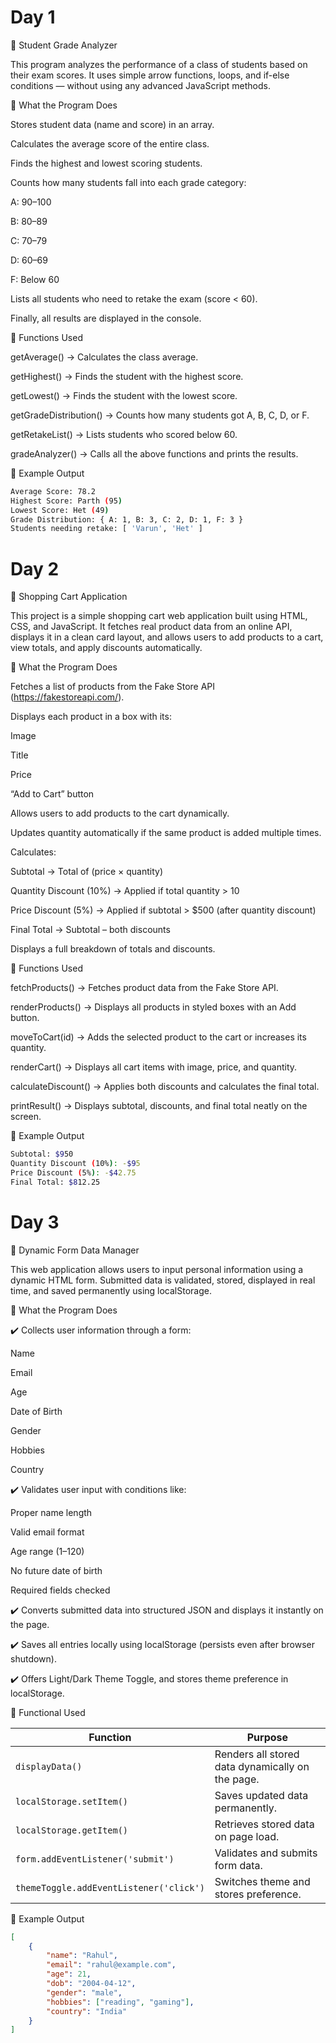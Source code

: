 # Day 1
📘 Student Grade Analyzer

This program analyzes the performance of a class of students based on their exam scores.
It uses simple arrow functions, loops, and if-else conditions — without using any advanced JavaScript methods.

🔹 What the Program Does

Stores student data (name and score) in an array.

Calculates the average score of the entire class.

Finds the highest and lowest scoring students.

Counts how many students fall into each grade category:

A: 90–100

B: 80–89

C: 70–79

D: 60–69

F: Below 60

Lists all students who need to retake the exam (score < 60).

Finally, all results are displayed in the console.

🔹 Functions Used

getAverage() → Calculates the class average.

getHighest() → Finds the student with the highest score.

getLowest() → Finds the student with the lowest score.

getGradeDistribution() → Counts how many students got A, B, C, D, or F.

getRetakeList() → Lists students who scored below 60.

gradeAnalyzer() → Calls all the above functions and prints the results.

🔹 Example Output
```bash
Average Score: 78.2
Highest Score: Parth (95)
Lowest Score: Het (49)
Grade Distribution: { A: 1, B: 3, C: 2, D: 1, F: 3 }
Students needing retake: [ 'Varun', 'Het' ]
```

# Day 2

🛒 Shopping Cart Application

This project is a simple shopping cart web application built using HTML, CSS, and JavaScript.
It fetches real product data from an online API, displays it in a clean card layout, and allows users to add products to a cart, view totals, and apply discounts automatically.

🔹 What the Program Does

Fetches a list of products from the Fake Store API (https://fakestoreapi.com/).

Displays each product in a box with its:

Image

Title

Price

“Add to Cart” button

Allows users to add products to the cart dynamically.

Updates quantity automatically if the same product is added multiple times.

Calculates:

Subtotal → Total of (price × quantity)

Quantity Discount (10%) → Applied if total quantity > 10

Price Discount (5%) → Applied if subtotal > $500 (after quantity discount)

Final Total → Subtotal – both discounts

Displays a full breakdown of totals and discounts.

🔹 Functions Used

fetchProducts() → Fetches product data from the Fake Store API.

renderProducts() → Displays all products in styled boxes with an Add button.

moveToCart(id) → Adds the selected product to the cart or increases its quantity.

renderCart() → Displays all cart items with image, price, and quantity.

calculateDiscount() → Applies both discounts and calculates the final total.

printResult() → Displays subtotal, discounts, and final total neatly on the screen.

🔹 Example Output

```bash
Subtotal: $950
Quantity Discount (10%): -$95
Price Discount (5%): -$42.75
Final Total: $812.25
```

# Day 3

🧾 Dynamic Form Data Manager

This web application allows users to input personal information using a dynamic HTML form. Submitted data is validated, stored, displayed in real time, and saved permanently using localStorage.

🔹 What the Program Does

✔️ Collects user information through a form:

Name

Email

Age

Date of Birth

Gender

Hobbies

Country

✔️ Validates user input with conditions like:

Proper name length

Valid email format

Age range (1–120)

No future date of birth

Required fields checked

✔️ Converts submitted data into structured JSON and displays it instantly on the page.

✔️ Saves all entries locally using localStorage (persists even after browser shutdown).

✔️ Offers Light/Dark Theme Toggle, and stores theme preference in localStorage.

🔹 Functional Used

| Function                                | Purpose                                          |
| --------------------------------------- | ------------------------------------------------ |
| `displayData()`                         | Renders all stored data dynamically on the page. |
| `localStorage.setItem()`                | Saves updated data permanently.                  |
| `localStorage.getItem()`                | Retrieves stored data on page load.              |
| `form.addEventListener('submit')`       | Validates and submits form data.                 |
| `themeToggle.addEventListener('click')` | Switches theme and stores preference.            |


🔹 Example Output

``` json
[
    {
        "name": "Rahul",
        "email": "rahul@example.com",
        "age": 21,
        "dob": "2004-04-12",
        "gender": "male",
        "hobbies": ["reading", "gaming"],
        "country": "India"
    }
]

```

